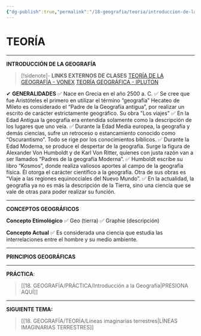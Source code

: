 ```yaml
---
{"dg-publish":true,"permalink":"/18-geografia/teoria/introduccion-de-la-geografia/","tags":["Geografía","Teoría","Incompleto"]}
---
```


# TEORÍA
---
**INTRODUCCIÓN DE LA GEOGRAFÍA**

>[!sidenote]- **LINKS EXTERNOS DE CLASES** 
>[TEORÍA DE LA GEOGRAFÍA - VONEX](https://youtu.be/vN9jx9hHmEE?si=28pMIDFSTW5ikPKo) 
>[TEORÍA GEOGRÁFICA - IPLUTON](https://youtu.be/rfihtqexahc?si=u23ZnpXPZgScKo_r)

✔ **GENERALIDADES**
✅ Nace en Grecia en el año 2500 a. C. 
✅ Se cree que fue Aristóteles el primero en utilizar el término “geografía”
Hecateo de Mileto es considerado el “Padre de la Geografía antigua”, por realizar un escrito de carácter estrictamente geográfico. Su obra "Los viajes"
✅ En la Edad Antigua la geografía era entendida solamente como la descripción de los lugares que uno veía. 
✅ Durante la Edad Media europea, la geografía y demás ciencias, sufre un retroceso o estancamiento conocido como “Oscurantismo”. Todo se rige por los conocimientos bíblicos. 
✅ Durante la Edad Moderna, se produce el despertar de la geografía. Surge la figura de Alexander Von Humboldt y de Karl Von Ritter, quienes con justa razón van a ser llamados “Padres de la geografía Moderna”.
✅ Humboldt escribe su libro “Kosmos”, donde realiza valiosos aportes al campo de la geografía física. Él otorga el carácter científico a la geografía. Otra de sus obras es “Viaje a las regiones equinocciales del Nuevo Mundo”.
✅ En la actualidad, la geografía ya no es más la descripción de la Tierra, sino una ciencia que se vale de otras para poder realizar su función. 

---
**CONCEPTOS GEOGRÁFICOS**

**Concepto Etimológico** 
✅ Geo (tierra) 
✅ Graphie (descripción)

**Concepto Actual** 
✅ Es considerada una ciencia que estudia las interrelaciones entre el hombre y su medio ambiente. 

---
**PRINCIPIOS GEOGRÁFICAS**




---
**PRÁCTICA**:
>[[18. GEOGRAFÍA/PRÁCTICA/Introducción a la Geografía\|PRESIONA AQUÍ]]

---
**SIGUIENTE  TEMA:**
>[[18. GEOGRAFÍA/TEORÍA/Líneas imaginarias terrestres\|LÍNEAS IMAGINARIAS TERRESTRES]]
